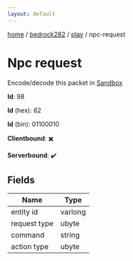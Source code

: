 ```yaml
---
layout: default
---
```


[home](/)  /  [bedrock282](/protocol/bedrock282)  /  [play](/protocol/bedrock282/play)  /  npc-request

# Npc request

Encode/decode this packet in [Sandbox](../../../sandbox/bedrock282#Play.NpcRequest)

**Id**: 98

**Id** (hex): 62

**Id** (bin): 01100010

**Clientbound**: ✖️

**Serverbound**: ✔️

## Fields

Name | Type
---|---
entity id | varlong
request type | ubyte
command | string
action type | ubyte
